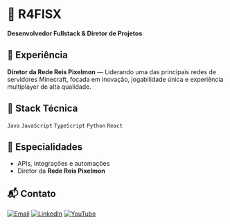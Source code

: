 # 👋 R4FISX

**Desenvolvedor Fullstack & Diretor de Projetos**

## 🎯 Experiência
**Diretor da Rede Reis Pixelmon** — Liderando uma das principais redes de servidores Minecraft, focada em inovação, jogabilidade única e experiência multiplayer de alta qualidade.

## 🧰 Stack Técnica
`Java` `JavaScript` `TypeScript` `Python` `React`

## 🚀 Especialidades
- APIs, integrações e automações
- Diretor da **Rede Reis Pixelmon**

## 📬 Contato
[![Email](https://img.shields.io/badge/Email-0078D4?style=flat&logo=microsoft-outlook&logoColor=white)](mailto:rafaelrodrgues002@gmail.com)
[![LinkedIn](https://img.shields.io/badge/LinkedIn-0A66C2?style=flat&logo=linkedin&logoColor=white)](https://www.linkedin.com/in/rafael-rodrigues-rosendo-9b1756321)
[![YouTube](https://img.shields.io/badge/YouTube-FF0000?style=flat&logo=youtube&logoColor=white)](https://www.youtube.com/channel/UCS5fBBXn3zs80aPIHM2_TQg)
